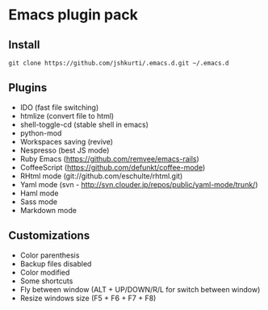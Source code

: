 Emacs plugin pack
=================

## Install

    git clone https://github.com/jshkurti/.emacs.d.git ~/.emacs.d

## Plugins

* IDO (fast file switching)
* htmlize (convert file to html)
* shell-toggle-cd (stable shell in emacs)
* python-mod
* Workspaces saving (revive)
* Nespresso (best JS mode)
* Ruby Emacs (https://github.com/remvee/emacs-rails)
* CoffeeScript (https://github.com/defunkt/coffee-mode)
* RHtml mode (git://github.com/eschulte/rhtml.git)
* Yaml mode (svn - http://svn.clouder.jp/repos/public/yaml-mode/trunk/)
* Haml mode
* Sass mode
* Markdown mode

## Customizations

* Color parenthesis
* Backup files disabled
* Color modified
* Some shortcuts
* Fly between window (ALT + UP/DOWN/R/L for switch between window)
* Resize windows size (F5 + F6 + F7 + F8)
